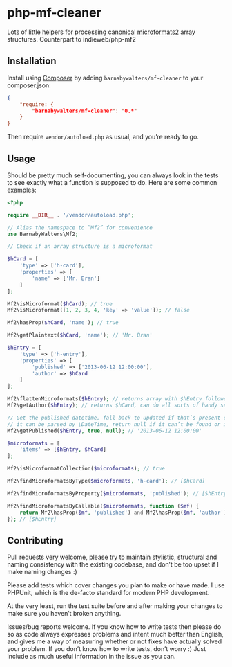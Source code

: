 # php-mf-cleaner

Lots of little helpers for processing canonical [microformats2](http://microformats.org/wiki/microformats2) array structures. Counterpart to indieweb/php-mf2

## Installation

Install using [Composer](https://getcomposer.org) by adding `barnabywalters/mf-cleaner` to your composer.json:

```json
{
	"require: {
		"barnabywalters/mf-cleaner": "0.*"
	}
}
```

Then require `vendor/autoload.php` as usual, and you’re ready to go.

## Usage

Should be pretty much self-documenting, you can always look in the tests to see 
exactly what a function is supposed to do. Here are some common examples:

```php
<?php

require __DIR__ . '/vendor/autoload.php';

// Alias the namespace to ”Mf2” for convenience
use BarnabyWalters\Mf2;

// Check if an array structure is a microformat

$hCard = [
	'type' => ['h-card'],
	'properties' => [
		'name' => ['Mr. Bran']
	]
];

Mf2\isMicroformat($hCard); // true
Mf2\isMicroformat([1, 2, 3, 4, 'key' => 'value']); // false

Mf2\hasProp($hCard, 'name'); // true

Mf2\getPlaintext($hCard, 'name'); // 'Mr. Bran'

$hEntry = [
	'type' => ['h-entry'],
	'properties' => [
		'published' => ['2013-06-12 12:00:00'],
		'author' => $hCard
	]
];

Mf2\flattenMicroformats($hEntry); // returns array with $hEntry followed by $hCard
Mf2\getAuthor($hEntry); // returns $hCard, can do all sorts of handy searching

// Get the published datetime, fall back to updated if that’s present check that
// it can be parsed by \DateTime, return null if it can’t be found or is invalid
Mf2\getPublished($hEntry, true, null); // '2013-06-12 12:00:00'

$microformats = [
	'items' => [$hEntry, $hCard]
];

Mf2\isMicroformatCollection($microformats); // true

Mf2\findMicroformatsByType($microformats, 'h-card'); // [$hCard]

Mf2\findMicroformatsByProperty($microformats, 'published'); // [$hEntry]

Mf2\findMicroformatsByCallable($microformats, function ($mf) {
	return Mf2\hasProp($mf, 'published') and Mf2\hasProp($mf, 'author');
}); // [$hEntry]

```

## Contributing

Pull requests very welcome, please try to maintain stylistic, structural
and naming consistency with the existing codebase, and don’t be too upset if I 
make naming changes :)

Please add tests which cover changes you plan to make or have made. I use PHPUnit,
which is the de-facto standard for modern PHP development.

At the very least, run the test suite before and after making your changes to 
make sure you haven’t broken anything.

Issues/bug reports welcome. If you know how to write tests then please do so as
code always expresses problems and intent much better than English, and gives me
a way of measuring whether or not fixes have actually solved your problem. If you
don’t know how to write tests, don’t worry :) Just include as much useful information
in the issue as you can.
